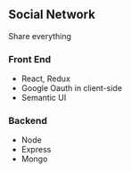 ## Social Network

Share everything

### Front End

-   React, Redux
-   Google Oauth in client-side
-   Semantic UI

### Backend

-   Node
-   Express
-   Mongo
